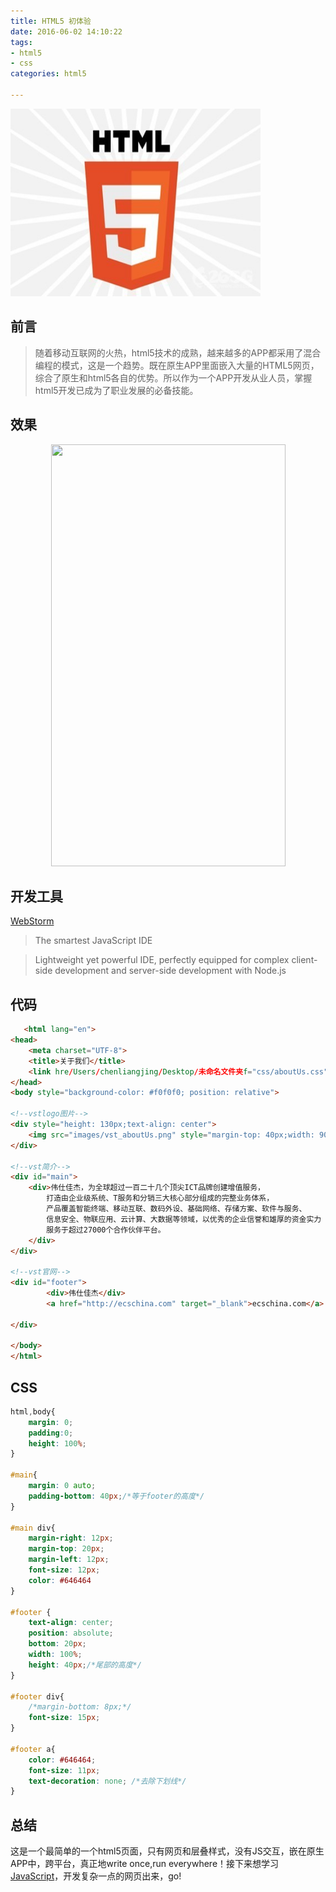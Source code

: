 ```yaml
---
title: HTML5 初体验
date: 2016-06-02 14:10:22
tags: 
- html5
- css
categories: html5

---
```

<img src="HTML5初体验/html5.jpg" width="400px" height="300px
">
## 前言
>随着移动互联网的火热，html5技术的成熟，越来越多的APP都采用了混合编程的模式，这是一个趋势。既在原生APP里面嵌入大量的HTML5网页，综合了原生和html5各自的优势。所以作为一个APP开发从业人员，掌握html5开发已成为了职业发展的必备技能。

## 效果
<center><img src="http://o6heygfyq.bkt.clouddn.com/aboutUS.png" width="375px" height="675px">
</center>

## 开发工具
[WebStorm](https://www.jetbrains.com/webstorm/)
>The smartest JavaScript IDE

>Lightweight yet powerful IDE, perfectly equipped for complex client-side development and server-side development with Node.js

## 代码

```html
   <html lang="en">
<head>
    <meta charset="UTF-8">
    <title>关于我们</title>
    <link hre/Users/chenliangjing/Desktop/未命名文件夹f="css/aboutUs.css" rel="stylesheet">
</head>
<body style="background-color: #f0f0f0; position: relative">
	
<!--vstlogo图片-->
<div style="height: 130px;text-align: center">
    <img src="images/vst_aboutUs.png" style="margin-top: 40px;width: 90px">
</div>
	
<!--vst简介-->
<div id="main">
    <div>伟仕佳杰，为全球超过一百二十几个顶尖ICT品牌创建增值服务，
        打造由企业级系统、T服务和分销三大核心部分组成的完整业务体系，
        产品覆盖智能终端、移动互联、数码外设、基础网络、存储方案、软件与服务、
        信息安全、物联应用、云计算、大数据等领域，以优秀的企业信誉和雄厚的资金实力
        服务于超过27000个合作伙伴平台。
    </div>
</div>
	
<!--vst官网-->
<div id="footer">
        <div>伟仕佳杰</div>
        <a href="http://ecschina.com" target="_blank">ecschina.com</a>
	
</div>
	
</body>
</html>
```

## CSS

```css
html,body{
    margin: 0;
    padding:0;
    height: 100%;
}
	
#main{
    margin: 0 auto;
    padding-bottom: 40px;/*等于footer的高度*/
}
	
#main div{
    margin-right: 12px;
    margin-top: 20px;
    margin-left: 12px;
    font-size: 12px;
    color: #646464
}
	
#footer {
    text-align: center;
    position: absolute;
    bottom: 20px;
    width: 100%;
    height: 40px;/*尾部的高度*/
}
	
#footer div{
    /*margin-bottom: 8px;*/
    font-size: 15px;
}
	
#footer a{
    color: #646464;
    font-size: 11px;
    text-decoration: none; /*去除下划线*/
}    
```

## 总结
这是一个最简单的一个html5页面，只有网页和层叠样式，没有JS交互，嵌在原生APP中，跨平台，真正地write once,run everywhere！接下来想学习[JavaScript](http://www.liaoxuefeng.com/wiki/001434446689867b27157e896e74d51a89c25cc8b43bdb3000)，开发复杂一点的网页出来，go!